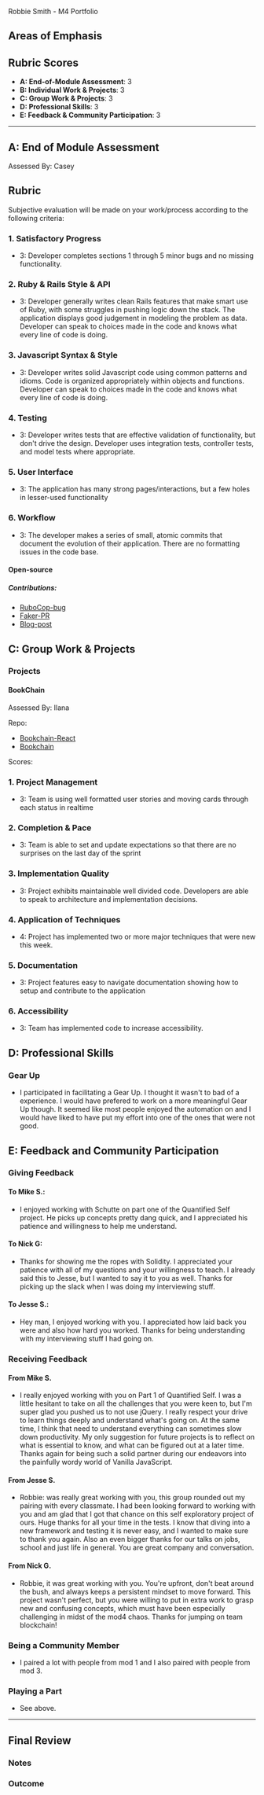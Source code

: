 Robbie Smith - M4 Portfolio

## Areas of Emphasis

## Rubric Scores

-   **A: End-of-Module Assessment**: 3
-   **B: Individual Work & Projects**: 3
-   **C: Group Work & Projects**: 3
-   **D: Professional Skills**: 3
-   **E: Feedback & Community Participation**: 3

* * *

## A: End of Module Assessment

Assessed By: Casey

## Rubric

Subjective evaluation will be made on your work/process according to the following criteria:

### 1. Satisfactory Progress

-   3: Developer completes sections 1 through 5 minor bugs and no missing functionality.

### 2. Ruby & Rails Style & API

-   3: Developer generally writes clean Rails features that make smart use of Ruby, with some struggles in pushing logic down the stack. The application displays good judgement in modeling the problem as data. Developer can speak to choices made in the code and knows what every line of code is doing.

### 3. Javascript Syntax & Style

-   3: Developer writes solid Javascript code using common patterns and idioms. Code is organized appropriately within objects and functions. Developer can speak to choices made in the code and knows what every line of code is doing.

### 4. Testing

-   3: Developer writes tests that are effective validation of functionality, but don't drive the design. Developer uses integration tests, controller tests, and model tests where appropriate.

### 5. User Interface

-   3: The application has many strong pages/interactions, but a few holes in lesser-used functionality

### 6. Workflow

-   3: The developer makes a series of small, atomic commits that document the evolution of their application. There are no formatting issues in the code base.


#### Open-source

##### Contributions:

-   [RuboCop-bug](https://github.com/bbatsov/rubocop/issues/4283)
-   [Faker-PR](https://github.com/stympy/faker/pull/88://github.com/stympy/faker/pull/887r)
-   [Blog-post](https://robbie-smith.github.io/post_3.html)

## C: Group Work & Projects

### Projects

#### BookChain

Assessed By: Ilana

Repo:

-   [Bookchain-React](https://github.com/Sh1pley/bookchain-react)
-   [Bookchain](https://github.com/njgheorghita/bookchai://github.com/njgheorghita/bookchain)

Scores:

### 1. Project Management

-   3: Team is using well formatted user stories and moving cards through each status in realtime

### 2. Completion & Pace

-   3: Team is able to set and update expectations so that there are no surprises on the last day of the sprint

### 3. Implementation Quality

-   3: Project exhibits maintainable well divided code. Developers are able to speak to architecture and implementation decisions.

### 4. Application of Techniques

-   4: Project has implemented two or more major techniques that were new this week.

### 5. Documentation

-   3: Project features easy to navigate documentation showing how to setup and contribute to the application

### 6. Accessibility

-   3: Team has implemented code to increase accessibility.

## D: Professional Skills

### Gear Up

-   I participated in facilitating a Gear Up. I thought it wasn't to bad of a
    experience. I would have prefered to work on a more meaningful Gear Up though. It
    seemed like most people enjoyed the automation on and I would have liked to
    have put my effort into one of the ones that were not good.

## E: Feedback and Community Participation

### Giving Feedback

#### To Mike S.:

-   I enjoyed working with Schutte on part one of the Quantified Self project. He picks up concepts pretty dang quick, and I appreciated his patience and willingness to help me understand.

#### To Nick G:

-   Thanks for showing me the ropes with Solidity. I appreciated your patience with all of my questions and your willingness to teach.
    I already said this to Jesse, but I wanted to say it to you as well.
    Thanks for picking up the slack when I was doing my interviewing stuff.

#### To Jesse S.:

-   Hey man, I enjoyed working with you. I appreciated how laid back you were and also how hard you worked.
    Thanks for being understanding with my interviewing stuff I had going on.

### Receiving Feedback

#### From Mike S.

-   I really enjoyed working with you on Part 1 of Quantified Self.
    I was a little hesitant to take on all the challenges that you were keen to, but
    I'm super glad you pushed us to not use jQuery. I really respect your drive to
    learn things deeply and understand what's going on. At the same time, I think
    that need to understand everything can sometimes slow down productivity. My only
    suggestion for future projects is to reflect on what is essential to know, and
    what can be figured out at a later time. Thanks again for being such a solid
    partner during our endeavors into the painfully wordy world of Vanilla
    JavaScript.

#### From Jesse S.

-   Robbie: was really great working with you, this group rounded out my pairing
    with every classmate. I had been looking forward to working with you and am
    glad that I got that chance on this self exploratory project of ours. Huge
    thanks for all your time in the tests. I know that diving into a new framework
    and testing it is never easy, and I wanted to make sure to thank you again.
    Also an even bigger thanks for our talks on jobs, school and just life in
    general. You are great company and conversation.

#### From Nick G.

-   Robbie, it was great working with you. You're upfront, don't beat around the bush,
    and always keeps a persistent mindset to  move forward. This project wasn't perfect, 
    but you were willing to put in extra work to grasp new and confusing concepts, which 
    must have been especially challenging in midst of the mod4 chaos. Thanks for jumping on team blockchain!

### Being a Community Member

-   I paired a lot with people from mod 1 and I also paired with people from mod 3.

### Playing a Part

-   See above.

* * *

## Final Review

### Notes

### Outcome
